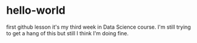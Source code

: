 # hello-world
first github lesson
it's my third week in Data Science course. 
I'm still trying to get a hang of this but still I think I'm doing fine.

